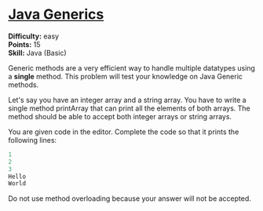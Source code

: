 # [Java Generics](https://www.hackerrank.com/challenges/java-generics/problem)

**Difficulty:** easy
</br>**Points:** 15
</br>**Skill:** Java (Basic)

Generic methods are a very efficient way to handle multiple datatypes using a **single** method. This problem will test your knowledge on Java Generic methods.

Let's say you have an integer array and a string array. You have to write a single method printArray that can print all the elements of both arrays. The method should be able to accept both integer arrays or string arrays.

You are given code in the editor. Complete the code so that it prints the following lines:
````java
1
2
3
Hello
World
````

Do not use method overloading because your answer will not be accepted.